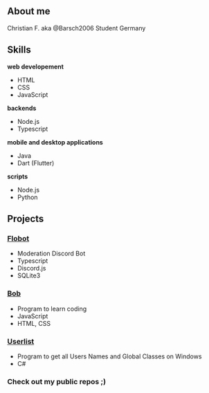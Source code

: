 ## __About me__
Christian F. aka  @Barsch2006
Student Germany

## __Skills__
__web developement__
- HTML
- CSS
- JavaScript

__backends__
- Node.js
- Typescript

__mobile and desktop applications__
- Java
- Dart (Flutter)

__scripts__
- Node.js
- Python

## __Projects__
  ### <a href="https://github.com/Mickhat/FloBot/">Flobot</a>
  - Moderation Discord Bot
  - Typescript
  - Discord.js
  - SQLite3
  ### <a href="https://github.com/filip326/bob/">Bob</a>
  - Program to learn coding
  - JavaScript
  - HTML, CSS
   ### <a href="https://github.com/filip326/Schulliste](https://github.com/filip326/WindowsUserList">Userlist</a>
  - Program to get all Users Names and Global Classes on Windows
  - C#
  ### Check out my public repos ;)

